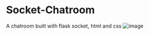 # Socket-Chatroom
A chatroom built with flask socket, html and css
![image](https://user-images.githubusercontent.com/62084214/235281961-4e109a4a-6a2a-4600-917a-89119b3e6328.png)
